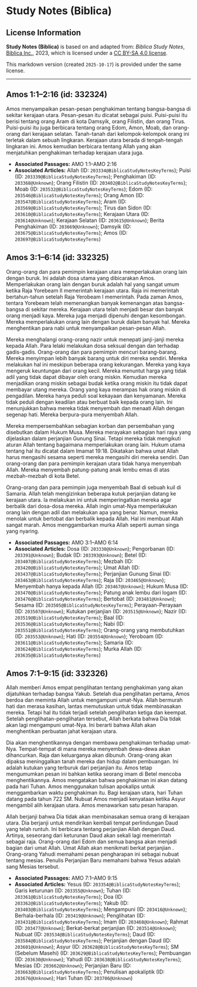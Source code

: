 # Study Notes (Biblica)

## License Information

**Study Notes (Biblica)** is based on and adapted from: _Biblica Study Notes_, [Biblica Inc.](https://www.biblica.com/), 2023, which is licensed under a [CC BY-SA 4.0 license](https://creativecommons.org/licenses/by-sa/4.0/legalcode.en).

This markdown version (created `2025-10-17`) is provided under the same license.



--------------------------------

## Amos 1:1–2:16 (id: 332324)

Amos menyampaikan pesan\-pesan penghakiman tentang bangsa\-bangsa di sekitar kerajaan utara. Pesan\-pesan itu dicatat sebagai puisi. Puisi\-puisi itu berisi tentang orang Aram di kota Damsyik, orang Filistin, dan orang Tirus. Puisi\-puisi itu juga berbicara tentang orang Edom, Amon, Moab, dan orang\-orang dari kerajaan selatan. Tanah\-tanah dari kelompok\-kelompok orang ini terletak dalam sebuah lingkaran. Kerajaan utara berada di tengah\-tengah lingkaran ini. Amos kemudian berbicara tentang Allah yang akan menjatuhkan penghakiman terhadap kerajaan utara juga.

* **Associated Passages:** AMO 1:1–AMO 2:16
* **Associated Articles:** Allah (ID: `203334@BiblicaStudyNotesKeyTerms`); Puisi (ID: `203339@BiblicaStudyNotesKeyTerms`); Penghakiman (ID: `203368@Unknown`); Orang Filistin (ID: `203402@BiblicaStudyNotesKeyTerms`); Moab (ID: `203532@BiblicaStudyNotesKeyTerms`); Edom (ID: `203546@BiblicaStudyNotesKeyTerms`); Orang Amon (ID: `203547@BiblicaStudyNotesKeyTerms`); Aram (ID: `203569@BiblicaStudyNotesKeyTerms`); Tirus dan Sidon (ID: `203610@BiblicaStudyNotesKeyTerms`); Kerajaan Utara (ID: `203614@Unknown`); Kerajaan Selatan (ID: `203615@Unknown`); Berita Penghakiman (ID: `203669@Unknown`); Damsyik (ID: `203675@BiblicaStudyNotesKeyTerms`); Amos (ID: `203697@BiblicaStudyNotesKeyTerms`)

## Amos 3:1–6:14 (id: 332325)

Orang\-orang dan para pemimpin kerajaan utara memperlakukan orang lain dengan buruk. Ini adalah dosa utama yang dibicarakan Amos. Memperlakukan orang lain dengan buruk adalah hal yang sangat umum ketika Raja Yorebeam II memerintah kerajaan utara. Raja ini memerintah bertahun\-tahun setelah Raja Yerobeam I memerintah. Pada zaman Amos, tentara Yorebeam telah memenangkan banyak kemenangan atas bangsa\-bangsa di sekitar mereka. Kerajaan utara telah menjadi besar dan banyak orang menjadi kaya. Mereka juga menjadi dipenuhi dengan kesombongan. Mereka memperlakukan orang lain dengan buruk dalam banyak hal. Mereka menghentikan para nabi untuk menyampaikan pesan\-pesan Allah. 

Mereka menghalangi orang\-orang nazir untuk menepati janji\-janji mereka kepada Allah. Para lelaki melakukan dosa seksual dengan dan terhadap gadis\-gadis. Orang\-orang dan para pemimpin mencuri barang\-barang. Mereka menyimpan lebih banyak barang untuk diri mereka sendiri. Mereka melakukan hal ini meskipun beberapa orang kekurangan. Mereka yang kaya mengeruk keuntungan dari orang kecil. Mereka menuntut harga yang tidak adil yang tidak dapat dibayar oleh orang miskin. Kemudian mereka menjadikan orang miskin sebagai budak ketika orang miskin itu tidak dapat membayar utang mereka. Orang yang kaya merampas hak orang miskin di pengadilan. Mereka hanya peduli soal kekayaan dan kenyamanan. Mereka tidak peduli dengan keadilan atau berbuat baik kepada orang lain. Ini menunjukkan bahwa mereka tidak menyembah dan menaati Allah dengan segenap hati. Mereka berpura\-pura menyembah Allah. 

Mereka mempersembahkan sebagian korban dan persembahan yang disebutkan dalam Hukum Musa. Mereka merayakan sebagian hari raya yang dijelaskan dalam perjanjian Gunung Sinai. Tetapi mereka tidak mengikuti aturan Allah tentang bagaimana memperlakukan orang lain. Hukum utama tentang hal itu dicatat dalam Imamat 19:18\. Dikatakan bahwa umat Allah harus mengasihi sesama seperti mereka mengasihi diri mereka sendiri. Dan orang\-orang dan para pemimpin kerajaan utara tidak hanya menyembah Allah. Mereka menyembah patung\-patung anak lembu emas di atas mezbah\-mezbah di kota Betel. 

Orang\-orang dan para pemimpin juga menyembah Baal di sebuah kuil di Samaria. Allah telah mengizinkan beberapa kutuk perjanjian datang ke kerajaan utara. Ia melakukan ini untuk memperingatkan mereka agar berbalik dari dosa\-dosa mereka. Allah ingin umat\-Nya memperlakukan orang lain dengan adil dan melakukan apa yang benar. Namun, mereka menolak untuk bertobat dan berbalik kepada Allah. Hal ini membuat Allah sangat marah. Amos menggambarkan murka Allah seperti auman singa yang nyaring.

* **Associated Passages:** AMO 3:1–AMO 6:14
* **Associated Articles:** Dosa (ID: `203330@Unknown`); Pengorbanan (ID: `203391@Unknown`); Budak (ID: `203393@Unknown`); Betel (ID: `203407@BiblicaStudyNotesKeyTerms`); Mezbah (ID: `203420@BiblicaStudyNotesKeyTerms`); Umat Allah (ID: `203437@BiblicaStudyNotesKeyTerms`); Perjanjian Gunung Sinai (ID: `203463@BiblicaStudyNotesKeyTerms`); Raja (ID: `203465@Unknown`); Menyembah hanya kepada Allah (ID: `203467@Unknown`); Hukum Musa (ID: `203470@BiblicaStudyNotesKeyTerms`); Patung anak lembu dari logam (ID: `203476@BiblicaStudyNotesKeyTerms`); Bertobat (ID: `203481@Unknown`); Sesama (ID: `203505@BiblicaStudyNotesKeyTerms`); Perayaan-Perayaan (ID: `203507@Unknown`); Kutukan perjanjian (ID: `203515@Unknown`); Nazir (ID: `203519@BiblicaStudyNotesKeyTerms`); Baal (ID: `203536@BiblicaStudyNotesKeyTerms`); Nabi (ID: `203551@BiblicaStudyNotesKeyTerms`); Orang-orang yang membutuhkan (ID: `203553@Unknown`); Hati (ID: `203554@Unknown`); Yeroboam (ID: `203611@BiblicaStudyNotesKeyTerms`); Samaria (ID: `203624@BiblicaStudyNotesKeyTerms`); Murka Allah (ID: `203635@BiblicaStudyNotesKeyTerms`)

## Amos 7:1–9:15 (id: 332326)

Allah memberi Amos empat penglihatan tentang penghakiman yang akan dijatuhkan terhadap bangsa Yakub. Setelah dua penglihatan pertama, Amos berdoa dan meminta Allah untuk mengampuni umat\-Nya. Allah bermurah hati dan merasa kasihan, lantas memutuskan untuk tidak membinasakan mereka. Tetapi hal itu tidak terjadi setelah penglihatan ketiga dan keempat. Setelah penglihatan\-penglihatan tersebut, Allah berkata bahwa Dia tidak akan lagi mengampuni umat\-Nya. Ini berarti bahwa Allah akan menghentikan perbuatan jahat kerajaan utara. 

Dia akan menghentikannya dengan membawa penghakiman terhadap umat\-Nya. Tempat\-tempat di mana mereka menyembah dewa\-dewa akan dihancurkan. Raja dan keluarganya akan dibunuh. Orang\-orang akan dipaksa meninggalkan tanah mereka dan hidup dalam pembuangan. Ini adalah kutukan yang terburuk dari perjanjian itu. Amos tetap mengumumkan pesan ini bahkan ketika seorang imam di Betel mencoba menghentikannya. Amos mengatakan bahwa penghakiman ini akan datang pada hari Tuhan. Amos menggunakan tulisan apokalips untuk menggambarkan waktu penghakiman itu. Bagi kerajaan utara, hari Tuhan datang pada tahun 722 SM. Nubuat Amos menjadi kenyataan ketika Asyur mengambil alih kerajaan utara. Amos menawarkan satu pesan harapan.

Allah berjanji bahwa Dia tidak akan membinasakan semua orang di kerajaan utara. Dia berjanji untuk mendirikan kembali tempat perlindungan Daud yang telah runtuh. Ini berbicara tentang perjanjian Allah dengan Daud. Artinya, seseorang dari keturunan Daud akan sekali lagi memerintah sebagai raja. Orang\-orang dari Edom dan semua bangsa akan menjadi bagian dari umat Allah. Umat Allah akan menikmati berkat perjanjian . Orang\-orang Yahudi memahami pesan pengharapan ini sebagai nubuat tentang mesias. Penulis Perjanjian Baru memahami bahwa Yesus adalah sang Mesias tersebut.

* **Associated Passages:** AMO 7:1–AMO 9:15
* **Associated Articles:** Yesus (ID: `203354@BiblicaStudyNotesKeyTerms`); Garis keturunan (ID: `203355@Unknown`); Tuhan (ID: `203361@BiblicaStudyNotesKeyTerms`); Doa (ID: `203362@BiblicaStudyNotesKeyTerms`); Yakub (ID: `203403@BiblicaStudyNotesKeyTerms`); Mengampuni (ID: `203416@Unknown`); Berhala-berhala (ID: `203419@Unknown`); Penglihatan (ID: `203431@BiblicaStudyNotesKeyTerms`); Imam (ID: `203468@Unknown`); Rahmat (ID: `203477@Unknown`); Berkat-berkat perjanjian (ID: `203514@Unknown`); Nubuat (ID: `203534@BiblicaStudyNotesKeyTerms`); Daud (ID: `203584@BiblicaStudyNotesKeyTerms`); Perjanjian dengan Daud (ID: `203601@Unknown`); Asyur (ID: `203628@BiblicaStudyNotesKeyTerms`); SM (Sebelum Masehi) (ID: `203629@BiblicaStudyNotesKeyTerms`); Pembuangan  (ID: `203630@Unknown`); Yahudi (ID: `203638@BiblicaStudyNotesKeyTerms`); Mesias (ID: `203662@Unknown`); Perjanjian Baru (ID: `203663@BiblicaStudyNotesKeyTerms`); Penulisan apokaliptik (ID: `203676@Unknown`); Hari Tuhan (ID: `203706@Unknown`)

